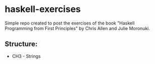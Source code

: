 # haskell-exercises
Simple repo created to post the exercises of the book "Haskell Programming from First Principles" by Chris Allen and Julie Moronuki.

## Structure:
- CH3 - Strings
